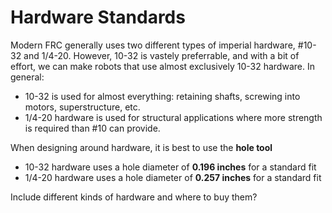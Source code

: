 # Hardware Standards

Modern FRC generally uses two different types of imperial hardware, #10-32 and 1/4-20. However, 10-32 is vastely preferrable, and with a bit of effort, we can make robots that use almost exclusively 10-32 hardware. In general:

- 10-32 is used for almost everything: retaining shafts, screwing into motors, superstructure, etc.
- 1/4-20 hardware is used for structural applications where more strength is required than #10 can provide. 

When designing around hardware, it is best to use the **hole tool**

- 10-32 hardware uses a hole diameter of **0.196 inches** for a standard fit
- 1/4-20 hardware uses a hole diameter of **0.257 inches** for a standard fit



Include different kinds of hardware and where to buy them?